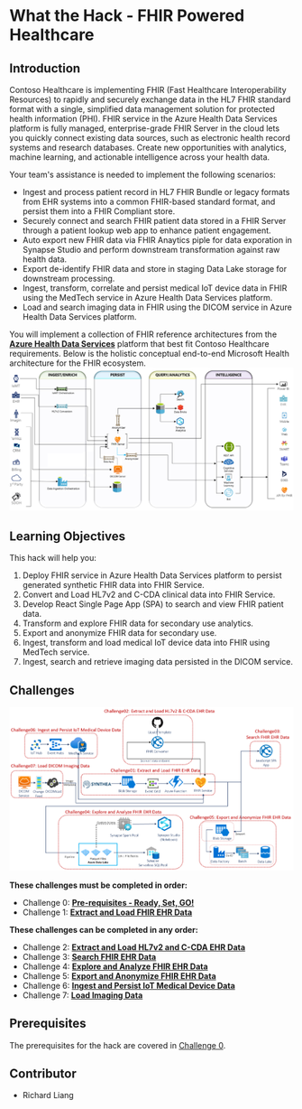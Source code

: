 # What the Hack - FHIR Powered Healthcare
## Introduction
Contoso Healthcare is implementing FHIR (Fast Healthcare Interoperability Resources) to rapidly and securely exchange data in the HL7 FHIR standard format with a single, simplified data management solution for protected health information (PHI). FHIR service in the Azure Health Data Services platform is fully managed, enterprise-grade FHIR Server in the cloud lets you quickly connect existing data sources, such as electronic health record systems and research databases. Create new opportunities with analytics, machine learning, and actionable intelligence across your health data.

Your team's assistance is needed to implement the following scenarios:
   * Ingest and process patient record in HL7 FHIR Bundle or legacy formats from EHR systems into a common FHIR-based standard format, and persist them into a FHIR Compliant store.
   * Securely connect and search FHIR patient data stored in a FHIR Server through a patient lookup web app to enhance patient engagement.
   * Auto export new FHIR data via FHIR Anaytics piple for data exporation in Synapse Studio and perform downstream transformation against raw health data.
   * Export de-identify FHIR data and store in staging Data Lake storage for downstream processing.
   * Ingest, transform, correlate and persist medical IoT device data in FHIR using the MedTech service in Azure Health Data Services platform.
   * Load and search imaging data in FHIR using the DICOM service in Azure Health Data Services platform.

You will implement a collection of FHIR reference architectures from the **[Azure Health Data Services](https://docs.microsoft.com/en-us/azure/healthcare-apis/)** platform that best fit Contoso Healthcare requirements. Below is the holistic conceptual end-to-end Microsoft Health architecture for the FHIR ecosystem.
![Health Architecture](./images/HealthArchitecture.png)

## Learning Objectives
This hack will help you:
1. Deploy FHIR service in Azure Health Data Services platform to persist generated synthetic FHIR data into FHIR Service.
2. Convert and Load HL7v2 and C-CDA clinical data into FHIR Service.
3. Develop React Single Page App (SPA) to search and view FHIR patient data.
4. Transform and explore FHIR data for secondary use analytics.
5. Export and anonymize FHIR data for secondary use.
6. Ingest, transform and load medical IoT device data into FHIR using MedTech service.
7. Ingest, search and retrieve imaging data persisted in the DICOM service.

## Challenges
<center><img src="./images/challenges_architecture.png" width="850"></center>

**These challenges must be completed in order:**
- Challenge 0: **[Pre-requisites - Ready, Set, GO!](Student/Challenge00.md)**
- Challenge 1: **[Extract and Load FHIR EHR Data](Student/Challenge01.md)**

**These challenges can be completed in any order:**
- Challenge 2: **[Extract and Load HL7v2 and C-CDA EHR Data](Student/Challenge02.md)**
- Challenge 3: **[Search FHIR EHR Data](Student/Challenge03.md)**
- Challenge 4: **[Explore and Analyze FHIR EHR Data](Student/Challenge04.md)**
- Challenge 5: **[Export and Anonymize FHIR EHR Data](Student/Challenge05.md)**
- Challenge 6: **[Ingest and Persist IoT Medical Device Data](Student/Challenge06.md)**
- Challenge 7: **[Load Imaging Data](Student/Challenge07.md)**

## Prerequisites
The prerequisites for the hack are covered in [Challenge 0](Student/Challenge00.md).

## Contributor
- Richard Liang


